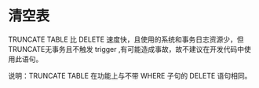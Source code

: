 # 清空表

TRUNCATE TABLE 比 DELETE 速度快，且使用的系统和事务日志资源少，但TRUNCATE无事务且不触发 trigger ,有可能造成事故，故不建议在开发代码中使用此语句。

说明：TRUNCATE TABLE 在功能上与不带 WHERE 子句的 DELETE 语句相同。